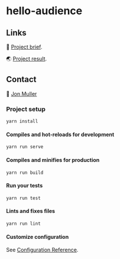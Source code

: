# hello-audience

## Links

📝 [Project brief](https://bitbucket.org/audiencerepublic/developer-test/wiki/basic-image-editor).

🌏 [Project result](https://nifty-saha-b4401e.netlify.com/).

## Contact

📧 [Jon Muller](mailto:jon.muller@gmail.com)

### Project setup
```
yarn install
```

#### Compiles and hot-reloads for development
```
yarn run serve
```

#### Compiles and minifies for production
```
yarn run build
```

#### Run your tests
```
yarn run test
```

#### Lints and fixes files
```
yarn run lint
```

#### Customize configuration
See [Configuration Reference](https://cli.vuejs.org/config/).
